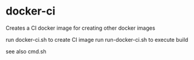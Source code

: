 # docker-ci
Creates a CI docker image for creating other docker images

run docker-ci.sh to create CI image
run run-docker-ci.sh to execute build

see also cmd.sh
